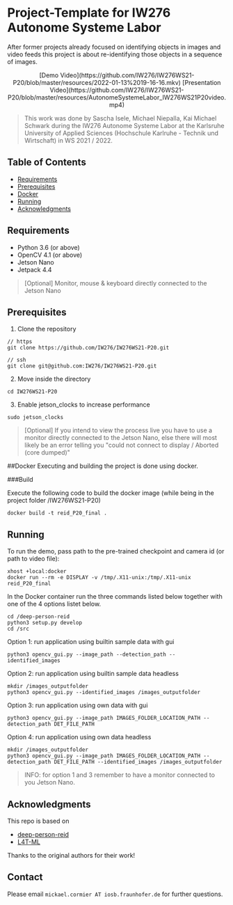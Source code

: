 # Project-Template for IW276 Autonome Systeme Labor

After former projects already focused on identifying objects in images and video feeds this project is about re-identifying those objects in a sequence of images.

<p align="center">
  [Demo Video](https://github.com/IW276/IW276WS21-P20/blob/master/resources/2022-01-13%2019-16-16.mkv)
  [Presentation Video](https://github.com/IW276/IW276WS21-P20/blob/master/resources/AutonomeSystemeLabor_IW276WS21P20video.mp4)
</p>

> This work was done by Sascha Isele, Michael Niepalla, Kai Michael Schwark during the IW276 Autonome Systeme Labor at the Karlsruhe University of Applied Sciences (Hochschule Karlruhe - Technik und Wirtschaft) in WS 2021 / 2022. 

## Table of Contents

* [Requirements](#requirements)
* [Prerequisites](#prerequisites)
* [Docker](#Docker)
* [Running](#running)
* [Acknowledgments](#acknowledgments)

## Requirements
* Python 3.6 (or above)
* OpenCV 4.1 (or above)
* Jetson Nano
* Jetpack 4.4
> [Optional] Monitor, mouse & keyboard directly connected to the Jetson Nano

## Prerequisites
1. Clone the repository
```
// https
git clone https://github.com/IW276/IW276WS21-P20.git

// ssh
git clone git@github.com:IW276/IW276WS21-P20.git
```

2. Move inside the directory
```
cd IW276WS21-P20
```

3. Enable jetson_clocks to increase performance
```
sudo jetson_clocks
```

> [Optional] If you intend to view the process live you have to use a monitor directly connected to the Jetson Nano, else there will most likely be an error telling you "could not connect to display / Aborted (core dumped)"

##Docker
Executing and building the project is done using docker.

###Build

Execute the following code to build the docker image (while being in the project folder /IW276WS21-P20)

```
docker build -t reid_P20_final .
```

## Running

To run the demo, pass path to the pre-trained checkpoint and camera id (or path to video file):
```
xhost +local:docker
docker run --rm -e DISPLAY -v /tmp/.X11-unix:/tmp/.X11-unix reid_P20_final
```

In the Docker container run the three commands listed below together with one of the 4 options listet below.

```
cd /deep-person-reid
python3 setup.py develop
cd /src
```
Option 1: run application using builtin sample data with gui
```
python3 opencv_gui.py --image_path --detection_path --identified_images
```
Option 2: run application using builtin sample data headless
```
mkdir /images_outputfolder
python3 opencv_gui.py --identified_images /images_outputfolder
```
Option 3: run application using own data with gui
```
python3 opencv_gui.py --image_path IMAGES_FOLDER_LOCATION_PATH --detection_path DET_FILE_PATH
```
Option 4: run application using own data headless
```
mkdir /images_outputfolder
python3 opencv_gui.py --image_path IMAGES_FOLDER_LOCATION_PATH --detection_path DET_FILE_PATH --identified_images /images_outputfolder
```

> INFO: for option 1 and 3 remember to have a monitor connected to you Jetson Nano.

## Acknowledgments

This repo is based on
  - [deep-person-reid](https://github.com/KaiyangZhou/deep-person-reid)
  - [L4T-ML](https://ngc.nvidia.com/catalog/containers/nvidia:l4t-ml)

Thanks to the original authors for their work!

## Contact
Please email `mickael.cormier AT iosb.fraunhofer.de` for further questions.
